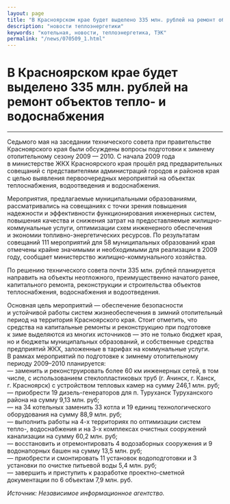 ```yaml
---
layout: page
title: "В Красноярском крае будет выделено 335 млн. рублей на ремонт объектов тепло- и водоснабжения"
description: "новости теплоэнергетики"
keywords: "котельная, новости, теплоэнергетика, ТЭК"
permalink: "/news/070509_1.html"
---
```






# В Красноярском крае будет выделено 335 млн. рублей на ремонт объектов тепло- и водоснабжения

****

Седьмого мая на заседании технического совета при правительстве Красноярского края были обсуждены вопросы подготовки к зимнему отопительному сезону 2009 — 2010. С начала 2009 года в министерстве ЖКХ Красноярского края прошёл ряд предварительных совещаний с представителями администраций городов и районов края с целью выявления первоочередных мероприятий на объектах теплоснабжения, водоотведения и водоснабжения.

Мероприятия, предлагаемые муниципальными образованиями, рассматривались на совещаниях с точки зрения повышения надежности и эффективности функционирования инженерных систем, повышения качества и снижения затрат на предоставляемые жилищно-коммунальные услуги, оптимизации схем инженерного обеспечения и экономии топливно-энергетических ресурсов. По результатам совещаний 111 мероприятий для 58 муниципальных образований края отмечены крайне значимыми и необходимыми для реализации в 2009 году, сообщает министерство жилищно-коммунального хозяйства.

По решению технического совета почти 335 млн. рублей планируется направить на объекты неотложного, преимущественно начатого ранее, капитального ремонта, реконструкции и строительства объектов теплоснабжения, водоснабжения и водоотведения.

Основная цель мероприятий — обеспечение безопасности и устойчивой работы систем жизнеобеспечения в зимний отопительный период на территория Красноярского края. Стоит отметить, что средства на капитальные ремонты и реконструкцию при подготовке к зиме выделяются из многих источников — это не только бюджет края, но и бюджеты муниципальных образований, и собственные средства предприятий ЖКХ, заложенные в тарифах на коммунальные услуги. В рамках мероприятий по подготовке к зимнему отопительному периоду 2009–2010 планируется:  
— заменить и реконструировать более 60 км инженерных сетей, в том числе, с использованием стеклопластиковых труб (г. Ачинск, г. Канск, г. Красноярск) с устройством тепловых камер на сумму 246,1 млн. руб;  
— приобрести 19 дизель-генераторов для п. Туруханск Туруханского района на сумму 9,13 млн. руб;  
— на 34 котельных заменить 33 котла и 19 единиц технологического оборудования на сумму 88,9 млн. руб;  
— выполнить работы на 4-х территориях по оптимизации систем тепло-, водоснабжения и на 3-х комплексах очистных сооружений канализации на сумму 60,2 млн. руб;  
— восстановить и отремонтировать 4 водозаборных сооружения и 9 водонапорных башен на сумму 13,5 млн. руб;  
— приобрести и смонтировать 11 установок водоподготовки и 3 установки по очистке питьевой воды 5,4 млн. руб;  
— завершить и приступить к разработке проектно-сметной документации по 6 объектам 7,9 млн. руб.

_Источник: Независимое информационное агентство._


</td>  
<td>



